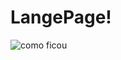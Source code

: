 # LangePage!

![como ficou](https://user-images.githubusercontent.com/120609930/225419927-1bb822a4-6b6a-4996-becf-9bb349613e1e.png)

